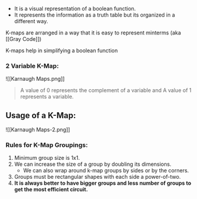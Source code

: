 - It is a visual representation of a boolean function.
- It represents the information as a truth table but its organized in a different way.

K-maps are arranged in a way that it is easy to represent minterms (aka [[Gray Code]])

K-maps help in simplifying a boolean function

### 2 Variable K-Map:
![[Karnaugh Maps.png]]

> A value of 0 represents the complement of a variable and A value of 1 represents a variable.


## Usage of a K-Map:
![[Karnaugh Maps-2.png]]

### Rules for K-Map Groupings:
1. Minimum group size is 1x1.
2. We can increase the size of a group by doubling its dimensions.
	- We can also wrap around k-map groups by sides or by the corners.
3. Groups must be rectangular shapes with each side a power-of-two.
4. **It is always better to have bigger groups and less number of groups to get the most efficient circuit.**


